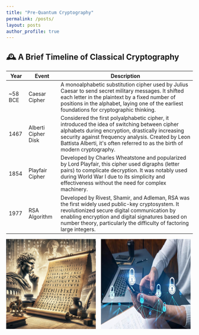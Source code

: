 ```yaml
---
title: "Pre-Quantum Cryptography"
permalink: /posts/
layout: posts
author_profile: true
---
```


## 🕰️ A Brief Timeline of Classical Cryptography

| Year      | Event                          | Description                                                                 |
|-----------|--------------------------------|-----------------------------------------------------------------------------|
| ~58 BCE   | Caesar Cipher                  | A monoalphabetic substitution cipher used by Julius Caesar to send secret military messages. It shifted each letter in the plaintext by a fixed number of positions in the alphabet, laying one of the earliest foundations for cryptographic thinking. |
| 1467      | Alberti Cipher Disk            | Considered the first polyalphabetic cipher, it introduced the idea of switching between cipher alphabets during encryption, drastically increasing security against frequency analysis. Created by Leon Battista Alberti, it's often referred to as the birth of modern cryptography. |
| 1854      | Playfair Cipher                | Developed by Charles Wheatstone and popularized by Lord Playfair, this cipher used digraphs (letter pairs) to complicate decryption. It was notably used during World War I due to its simplicity and effectiveness without the need for complex machinery. |
| 1977      | RSA Algorithm                  | Developed by Rivest, Shamir, and Adleman, RSA was the first widely used public-key cryptosystem. It revolutionized secure digital communication by enabling encryption and digital signatures based on number theory, particularly the difficulty of factoring large integers. |


<div style="display: flex; gap: 1em;">
  <img src="/assets/images/caesar.png" alt="Caesar Cipher" style="width: 48%;">
  <img src="/assets/images/rsa.jpg" alt="RSA Diagram" style="width: 48%;">
</div>